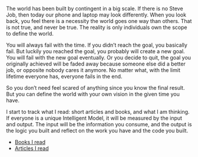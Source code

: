 The world has been built by contingent in a big scale. If there is no Steve Job, then today our phone and laptop may look differently. When you look back, you feel there is a necessity the world goes one way than others. That is not true, and never be true. The reality is only individuals own the scope to define the world. 

You will always fail with the time. If you didn’t reach the goal, you basically fail. But luckily you reached the goal, you probably will create a new goal. You will fail with the new goal eventually. Or you decide to quit, the goal you originally achieved will be faded away because someone else did a better job, or opposite nobody cares it anymore. No matter what, with the limit lifetime everyone has, everyone fails in the end. 

So you don’t need feel scared of anything since you know the final result. But you can define the world with your own vision in the given time you have.

I start to track what I read: short articles and books, and what I am thinking. If everyone is a unique Intelligent Model, it will be measured by the input and output. The input will be the information you consume, and the output is the logic you built and reflect on the work you have and the code you built.

* [Books I read](Book_2020.md)
* [Articles I read](Articles_2020.md)
